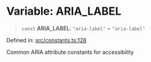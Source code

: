# Variable: ARIA\_LABEL

> `const` **ARIA\_LABEL**: `"aria-label"` = `"aria-label"`

Defined in: [src/constants.ts:128](https://github.com/Nick2bad4u/Uptime-Watcher/blob/2a45eeb1723f8f7089001af2c92aa07d82dfe7e4/src/constants.ts#L128)

Common ARIA attribute constants for accessibility
